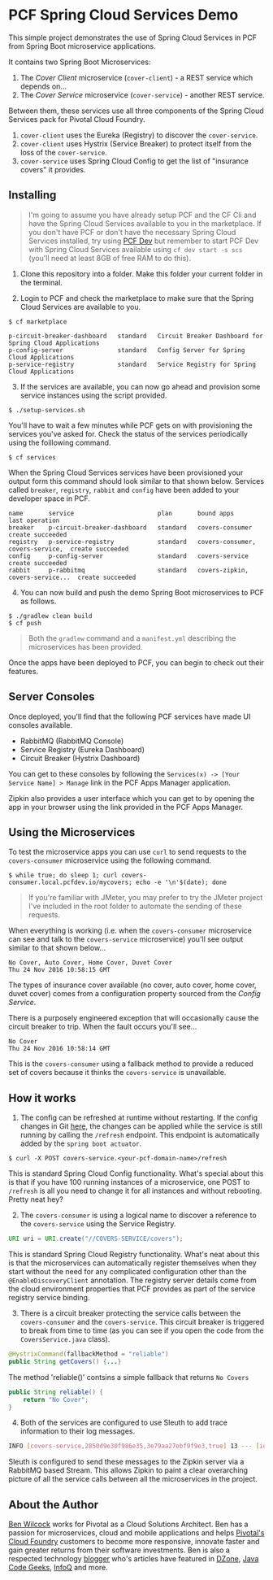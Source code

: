 # PCF Spring Cloud Services Demo

This simple project demonstrates the use of Spring Cloud Services in PCF from Spring Boot microservice applications.

It contains two Spring Boot Microservices:

 1. The *Cover Client* microservice (`cover-client`) - a REST service which depends on...
 2. The *Cover Service* microservice (`cover-service`) - another REST service.

Between them, these services use all three components of the Spring Cloud Services pack for Pivotal Cloud Foundry.

 1. `cover-client` uses the Eureka (Registry) to discover the `cover-service`.
 2. `cover-client` uses Hystrix (Service Breaker) to protect itself from the loss of the `cover-service`.
 3. `cover-service` uses Spring Cloud Config to get the list of "insurance covers" it provides.

## Installing

> I'm going to assume you have already setup PCF and the CF Cli and have the Spring Cloud Services available to you in the marketplace. If you don't have PCF or don't have the necessary Spring Cloud Services installed, try using [PCF Dev](https://docs.pivotal.io/pcf-dev/) but remember to start PCF Dev with Spring Cloud Services available using `cf dev start -s scs` (you'll need at least 8GB of free RAM to do this).

1. Clone this repository into a folder. Make this folder your current folder in the terminal.

2. Login to PCF and check the marketplace to make sure that the Spring Cloud Services are available to you.

````
$ cf marketplace

p-circuit-breaker-dashboard   standard   Circuit Breaker Dashboard for Spring Cloud Applications
p-config-server               standard   Config Server for Spring Cloud Applications
p-service-registry            standard   Service Registry for Spring Cloud Applications
````

3. If the services are available, you can now go ahead and provision some service instances using the script provided.

````
$ ./setup-services.sh
````

You'll have to wait a few minutes while PCF gets on with provisioning the services you've asked for. Check the status of the services periodically using the foillowing command.

````
$ cf services
````

When the Spring Cloud Services services have been provisioned your output form this command should look similar to that shown below. Services called `breaker`, `registry`, `rabbit` and `config` have been added to your developer space in PCF.

````
name       service                       plan       bound apps                        last operation
breaker    p-circuit-breaker-dashboard   standard   covers-consumer                   create succeeded
registry   p-service-registry            standard   covers-consumer, covers-service,  create succeeded
config     p-config-server               standard   covers-service                    create succeeded
rabbit     p-rabbitmq                    standard   covers-zipkin, covers-service...  create succeeded
````

4. You can now build and push the demo Spring Boot microservices to PCF as follows.

````
$ ./gradlew clean build
$ cf push
````

> Both the `gradlew` command and a `manifest.yml` describing the microservices has been provided.

Once the apps have been deployed to PCF, you can begin to check out their features.

## Server Consoles

Once deployed, you'll find that the following PCF services have made UI consoles available. 

 - RabbitMQ (RabbitMQ Console)
 - Service Registry (Eureka Dashboard)
 - Circuit Breaker (Hystrix Dashboard)

You can get to these consoles by following the `Services(x) -> [Your Service Name] > Manage` link in the PCF Apps Manager application.

Zipkin also provides a user interface which you can get to by opening the app in your browser using the link provided in the PCF Apps Manager. 

## Using the Microservices

To test the microservice apps you can use `curl` to send requests to the `covers-consumer` microservice using the following command. 

````
$ while true; do sleep 1; curl covers-consumer.local.pcfdev.io/mycovers; echo -e '\n'$(date); done
````

> If you're familiar with JMeter, you may prefer to try the JMeter project I've included in the root folder to automate the sending of these requests.

When everything is working (i.e. when the `covers-consumer` microservice can see and talk to the `covers-service` microservice) you'll see output similar to that shown below...

````
No Cover, Auto Cover, Home Cover, Duvet Cover
Thu 24 Nov 2016 10:58:15 GMT
````

The types of insurance cover available (no cover, auto cover, home cover, duvet cover) comes from a configuration property sourced from the *Config Service*.

There is a purposely engineered exception that will occasionally cause the circuit breaker to trip. When the fault occurs you'll see...

````
No Cover
Thu 24 Nov 2016 10:58:14 GMT
````

This is the `covers-consumer` using a fallback method to provide a reduced set of covers because it thinks the `covers-service` is unavailable.

## How it works

1. The config can be refreshed at runtime without restarting. If the config changes in Git [here](https://github.com/benwilcock/app-config/blob/master/covers-service.yml), the changes can be applied while the service is still running by calling the `/refresh` endpoint. This endpoint is automatically added by the `spring boot actuator`.

````
$ curl -X POST covers-service.<your-pcf-domain-name>/refresh
````

This is standard Spring Cloud Config functionality. What's special about this is that if you have 100 running instances of a microservice, one POST to `/refresh` is all you need to change it for all instances and without rebooting. Pretty neat hey? 

2. The `covers-consumer` is using a logical name to discover a reference to the `covers-service` using the Service Registry.

````java
URI uri = URI.create("//COVERS-SERVICE/covers");
````

This is standard Spring Cloud Registry functionality. What's neat about this is that the microservices can automatically register themselves when they start without the need for any complicated configuration other than the `@EnableDiscoveryClient` annotation. The registry server details come from the cloud environment properties that PCF provides as part of the service registry service binding.

3. There is a circuit breaker protecting the service calls between the `covers-consumer` and the `covers-service`. This circuit breaker is triggered to break from time to time (as you can see if you open the code from the `CoversService.java` class).

````java
@HystrixCommand(fallbackMethod = "reliable")
public String getCovers() {...}
````

  The method 'reliable()' contsins a simple fallback that returns `No Covers`
  
````java
public String reliable() {
    return "No Cover";
}
````

4. Both of the services are configured to use Sleuth to add trace information to their log messages.

````bash
INFO [covers-service,2850d9e30f986e35,3e79aa27ebf9f9e3,true] 13 --- [io-8080-exec-10]
````

Sleuth is configured to send these messages to the Zipkin server via a RabbitMQ based Stream. This allows Zipkin to paint a clear overarching picture of all the service calls between all the microservices in the project.

## About the Author

[Ben Wilcock](https://uk.linkedin.com/in/benwilcock) works for Pivotal as a Cloud Solutions Architect. Ben has a passion for microservices, cloud and mobile applications and helps [Pivotal's Cloud Foundry](http://pivotal.io/platform) customers to become more responsive, innovate faster and gain greater returns from their software investments. Ben is also a respected technology [blogger](http://benwilcock.wordpress.com) who's articles have featured in [DZone](https://dzone.com/users/296242/benwilcock.html), [Java Code Geeks](https://www.javacodegeeks.com/author/ben-wilcock/), [InfoQ](https://www.infoq.com/author/Ben-Wilcock) and more.
